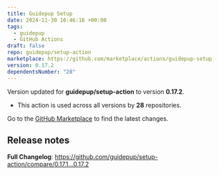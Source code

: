 ```yaml
---
title: Guidepup Setup
date: 2024-11-30 16:46:16 +00:00
tags:
  - guidepup
  - GitHub Actions
draft: false
repo: guidepup/setup-action
marketplace: https://github.com/marketplace/actions/guidepup-setup
version: 0.17.2
dependentsNumber: "28"
---
```



Version updated for **guidepup/setup-action** to version **0.17.2**.
- This action is used across all versions by **28** repositories.

Go to the [GitHub Marketplace](https://github.com/marketplace/actions/guidepup-setup) to find the latest changes.

## Release notes

**Full Changelog**: https://github.com/guidepup/setup-action/compare/0.17.1...0.17.2
